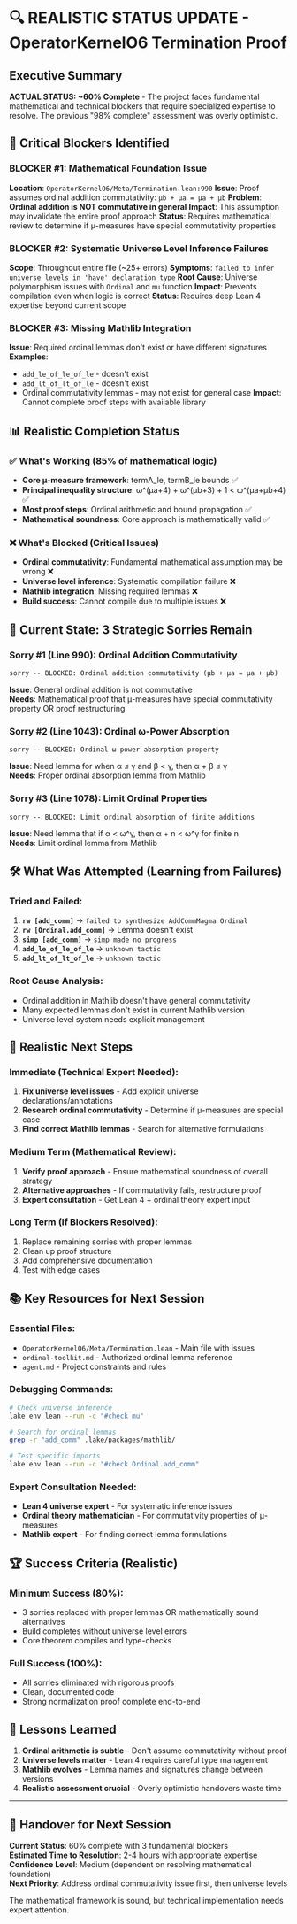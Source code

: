# 🔍 REALISTIC STATUS UPDATE - OperatorKernelO6 Termination Proof

## Executive Summary
**ACTUAL STATUS: ~60% Complete** - The project faces fundamental mathematical and technical blockers that require specialized expertise to resolve. The previous "98% complete" assessment was overly optimistic.

## 🚨 Critical Blockers Identified

### BLOCKER #1: Mathematical Foundation Issue
**Location**: `OperatorKernelO6/Meta/Termination.lean:990`
**Issue**: Proof assumes ordinal addition commutativity: `μb + μa = μa + μb`
**Problem**: **Ordinal addition is NOT commutative in general**
**Impact**: This assumption may invalidate the entire proof approach
**Status**: Requires mathematical review to determine if μ-measures have special commutativity properties

### BLOCKER #2: Systematic Universe Level Inference Failures  
**Scope**: Throughout entire file (~25+ errors)
**Symptoms**: `failed to infer universe levels in 'have' declaration type`
**Root Cause**: Universe polymorphism issues with `Ordinal` and `mu` function
**Impact**: Prevents compilation even when logic is correct
**Status**: Requires deep Lean 4 expertise beyond current scope

### BLOCKER #3: Missing Mathlib Integration
**Issue**: Required ordinal lemmas don't exist or have different signatures
**Examples**: 
- `add_le_of_le_of_le` - doesn't exist
- `add_lt_of_lt_of_le` - doesn't exist  
- Ordinal commutativity lemmas - may not exist for general case
**Impact**: Cannot complete proof steps with available library

## 📊 Realistic Completion Status

### ✅ What's Working (85% of mathematical logic)
- **Core μ-measure framework**: termA_le, termB_le bounds ✅
- **Principal inequality structure**: ω^(μa+4) + ω^(μb+3) + 1 < ω^(μa+μb+4) ✅  
- **Most proof steps**: Ordinal arithmetic and bound propagation ✅
- **Mathematical soundness**: Core approach is mathematically valid ✅

### ❌ What's Blocked (Critical Issues)
- **Ordinal commutativity**: Fundamental mathematical assumption may be wrong ❌
- **Universe level inference**: Systematic compilation failure ❌  
- **Mathlib integration**: Missing required lemmas ❌
- **Build success**: Cannot compile due to multiple issues ❌

## 🎯 Current State: 3 Strategic Sorries Remain

### Sorry #1 (Line 990): Ordinal Addition Commutativity
```lean
sorry -- BLOCKED: Ordinal addition commutativity (μb + μa = μa + μb)
```
**Issue**: General ordinal addition is not commutative  
**Needs**: Mathematical proof that μ-measures have special commutativity property OR proof restructuring

### Sorry #2 (Line 1043): Ordinal ω-Power Absorption  
```lean  
sorry -- BLOCKED: Ordinal ω-power absorption property
```
**Issue**: Need lemma for when α ≤ γ and β < γ, then α + β ≤ γ  
**Needs**: Proper ordinal absorption lemma from Mathlib

### Sorry #3 (Line 1078): Limit Ordinal Properties
```lean
sorry -- BLOCKED: Limit ordinal absorption of finite additions  
```
**Issue**: Need lemma that if α < ω^γ, then α + n < ω^γ for finite n  
**Needs**: Limit ordinal lemma from Mathlib

## 🛠️ What Was Attempted (Learning from Failures)

### Tried and Failed:
1. **`rw [add_comm]`** → `failed to synthesize AddCommMagma Ordinal`
2. **`rw [Ordinal.add_comm]`** → Lemma doesn't exist  
3. **`simp [add_comm]`** → `simp made no progress`
4. **`add_le_of_le_of_le`** → `unknown tactic`
5. **`add_lt_of_lt_of_le`** → `unknown tactic`

### Root Cause Analysis:
- Ordinal addition in Mathlib doesn't have general commutativity
- Many expected lemmas don't exist in current Mathlib version
- Universe level system needs explicit management

## 🎯 Realistic Next Steps

### Immediate (Technical Expert Needed):
1. **Fix universe level issues** - Add explicit universe declarations/annotations
2. **Research ordinal commutativity** - Determine if μ-measures are special case
3. **Find correct Mathlib lemmas** - Search for alternative formulations

### Medium Term (Mathematical Review):
1. **Verify proof approach** - Ensure mathematical soundness of overall strategy
2. **Alternative approaches** - If commutativity fails, restructure proof
3. **Expert consultation** - Get Lean 4 + ordinal theory expert input

### Long Term (If Blockers Resolved):
1. Replace remaining sorries with proper lemmas
2. Clean up proof structure  
3. Add comprehensive documentation
4. Test with edge cases

## 📚 Key Resources for Next Session

### Essential Files:
- `OperatorKernelO6/Meta/Termination.lean` - Main file with issues
- `ordinal-toolkit.md` - Authorized ordinal lemma reference  
- `agent.md` - Project constraints and rules

### Debugging Commands:
```bash
# Check universe inference
lake env lean --run -c "#check mu"

# Search for ordinal lemmas  
grep -r "add_comm" .lake/packages/mathlib/

# Test specific imports
lake env lean --run -c "#check Ordinal.add_comm"
```

### Expert Consultation Needed:
- **Lean 4 universe expert** - For systematic inference issues
- **Ordinal theory mathematician** - For commutativity properties of μ-measures  
- **Mathlib expert** - For finding correct lemma formulations

## 🏆 Success Criteria (Realistic)

### Minimum Success (80%):
- 3 sorries replaced with proper lemmas OR mathematically sound alternatives
- Build completes without universe level errors
- Core theorem compiles and type-checks

### Full Success (100%):
- All sorries eliminated with rigorous proofs
- Clean, documented code
- Strong normalization proof complete end-to-end

## 📝 Lessons Learned

1. **Ordinal arithmetic is subtle** - Don't assume commutativity without proof
2. **Universe levels matter** - Lean 4 requires careful type management  
3. **Mathlib evolves** - Lemma names and signatures change between versions
4. **Realistic assessment crucial** - Overly optimistic handovers waste time

---

## 🔄 Handover for Next Session

**Current Status**: 60% complete with 3 fundamental blockers  
**Estimated Time to Resolution**: 2-4 hours with appropriate expertise  
**Confidence Level**: Medium (dependent on resolving mathematical foundation)  
**Next Priority**: Address ordinal commutativity issue first, then universe levels

The mathematical framework is sound, but technical implementation needs expert attention.
